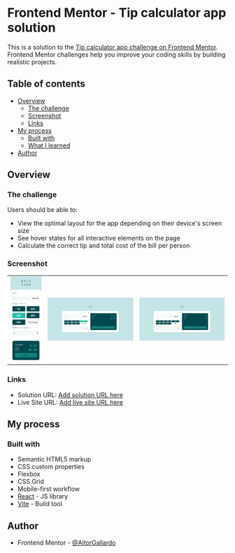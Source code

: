 # Frontend Mentor - Tip calculator app solution

This is a solution to the [Tip calculator app challenge on Frontend Mentor](https://www.frontendmentor.io/challenges/tip-calculator-app-ugJNGbJUX). Frontend Mentor challenges help you improve your coding skills by building realistic projects.

## Table of contents

- [Overview](#overview)
  - [The challenge](#the-challenge)
  - [Screenshot](#screenshot)
  - [Links](#links)
- [My process](#my-process)
  - [Built with](#built-with)
  - [What I learned](#what-i-learned)
- [Author](#author)


## Overview

### The challenge

Users should be able to:

- View the optimal layout for the app depending on their device's screen size
- See hover states for all interactive elements on the page
- Calculate the correct tip and total cost of the bill per person

### Screenshot

<table>
        <tr>
            <td>
                <img src="./src/assets/screenshot-mobile.png"
                    alt="Mobile site" width="100%" title="Mobile site"/>
            </td>
		    <td>
                <img src="./src/assets/screenshot-desktop.png"
                    alt="Desktop site" width="100%" title="Desktop site"  />
            </td>
            <td>
                <img src="./src/assets/screenshot-active.png"
                    alt="Active site" width="100%" title="Active site"/>
            </td>
        </tr>
</table>

### Links

- Solution URL: [Add solution URL here](https://your-solution-url.com)
- Live Site URL: [Add live site URL here](https://your-live-site-url.com)

## My process

### Built with

- Semantic HTML5 markup
- CSS custom properties
- Flexbox
- CSS Grid
- Mobile-first workflow
- [React](https://reactjs.org/) - JS library
- [Vite](https://vitejs.dev/) - Build tool

## Author

- Frontend Mentor - [@AitorGallardo](https://www.frontendmentor.io/profile/AitorGallardo)

